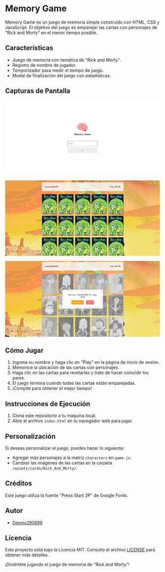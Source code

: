 # Memory Game

Memory Game es un juego de memoria simple construido con HTML, CSS y JavaScript. El objetivo del juego es emparejar las cartas con personajes de "Rick and Morty" en el menor tiempo posible.

## Características

- Juego de memoria con temática de "Rick and Morty".
- Registro de nombre de jugador.
- Temporizador para medir el tiempo de juego.
- Modal de finalización del juego con estadísticas.

## Capturas de Pantalla

![Inicio de Sesión](./assets/screenshots/login.png)

![Juego en Progreso](./assets/screenshots/game.png)

![Modal de Finalización](./assets/screenshots/finish_game.png)

## Cómo Jugar

1. Ingrese su nombre y haga clic en "Play" en la página de inicio de sesión.
2. Memorice la ubicación de las cartas con personajes.
3. Haga clic en las cartas para revelarlas y trate de hacer coincidir los pares.
4. El juego termina cuando todas las cartas están emparejadas.
5. ¡Compite para obtener el mejor tiempo!

## Instrucciones de Ejecución

1. Clona este repositorio a tu máquina local.
2. Abre el archivo `index.html` en tu navegador web para jugar.

## Personalización

Si deseas personalizar el juego, puedes hacer lo siguiente:

- Agregar más personajes a la matriz `characters` en `game.js`.
- Cambiar las imágenes de las cartas en la carpeta `/assets/cards/Rick_And_Morty/`.

## Créditos

Este juego utiliza la fuente "Press Start 2P" de Google Fonts.

## Autor

- [Dennis290699](https://github.com/Dennis290699)
## Licencia

Este proyecto está bajo la Licencia MIT. Consulta el archivo [LICENSE](LICENSE) para obtener más detalles.

¡Diviértete jugando el juego de memoria de "Rick and Morty"!
